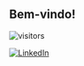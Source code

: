 ## Bem-vindo! 
![visitors](https://visitor-badge.laobi.icu/badge?page_id=angelucas.angelucas)

[![LinkedIn](https://img.shields.io/badge/LinkedIn-lucasmachado-informational)](https://www.linkedin.com/in/lucasmachado-io/)
